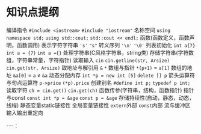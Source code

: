 # 知识点提纲

编译指令 `#include <iostream>` `#include "iostream"`
名称空间 `using namespace std;` `using std::cout;` `std::cout << endl;`
函数(函数定义，函数声明，函数调用)
表示字符字符串 `'s'` `"s"`
转义序列 `'\n'` `'\0'`
列表初始化 `int a{7}` `int a = {7}` `int a ={}`
处理字符串(C风格字符串，string类)
存储字符串(字符数组，字符串常量，字符指针)
读取输入 `cin` `cin.getline(str, Arsize)` `cin.get(str, Arsize)`
取地址与解引用 `&` `*`
数组与指针 `*(p+1)` = `a[1]`
数组的地址  `&a[0]` = `a` ≠ `&a`
动态分配内存 `int *p = new int [5]` `delete [] p`
箭头运算符与句点运算符 `p->price` `(*p).price`
创建别名 `#define int p;` `typedef p int;`
读取字符 `ch = cin.get()` `cin.get(ch)`
函数传参(字符串，结构，函数指针)
指针与const `const int *p = &age` `const p = &age`
存储持续性(自动，静态，动态，线程)
静态变量static链接性
全局变量链接性 `extern`外部 `const`内部
流与缓冲区
输入输出重定向

---：
